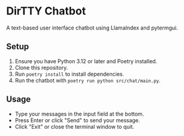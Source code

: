 # DirTTY Chatbot

A text-based user interface chatbot using LlamaIndex and pytermgui.

## Setup

1. Ensure you have Python 3.12 or later and Poetry installed.
2. Clone this repository.
3. Run `poetry install` to install dependencies.
4. Run the chatbot with `poetry run python src/chat/main.py`.

## Usage

- Type your messages in the input field at the bottom.
- Press Enter or click "Send" to send your message.
- Click "Exit" or close the terminal window to quit.